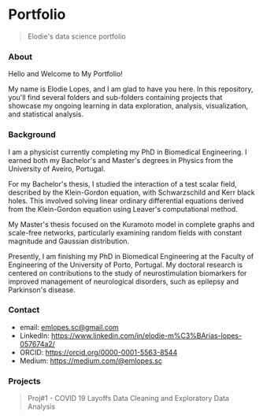 # Portfolio
> Elodie's data science portfolio

### About 
Hello and Welcome to My Portfolio!

My name is Elodie Lopes, and I am glad to have you here. In this repository, you'll find several folders and sub-folders containing projects that showcase my ongoing learning in data exploration, analysis, visualization, and statistical analysis.

### Background 
I am a physicist currently completing my PhD in Biomedical Engineering. I earned both my Bachelor's and Master's degrees in Physics from the University of Aveiro, Portugal.

For my Bachelor's thesis, I studied the interaction of a test scalar field, described by the Klein-Gordon equation, with Schwarzschild and Kerr black holes. This involved solving linear ordinary differential equations derived from the Klein-Gordon equation using Leaver's computational method.

My Master's thesis focused on the Kuramoto model in complete graphs and scale-free networks, particularly examining random fields with constant magnitude and Gaussian distribution.

Presently, I am finishing my PhD in Biomedical Engineering at the Faculty of Engineering of the University of Porto, Portugal. My doctoral research is centered on contributions to the study of neurostimulation biomarkers for improved management of neurological disorders, such as epilepsy and Parkinson's disease.

### Contact
* email: emlopes.sc@gmail.com
* LinkedIn: https://www.linkedin.com/in/elodie-m%C3%BArias-lopes-057674a2/
* ORCID: https://orcid.org/0000-0001-5563-8544
* Medium: https://medium.com/@emlopes.sc

### Projects
> Proj#1 - COVID 19 Layoffs Data Cleaning and Exploratory Data Analysis
